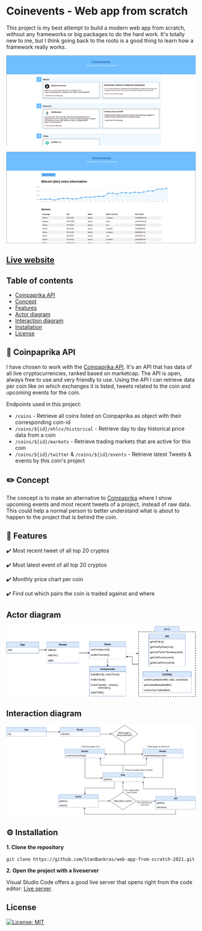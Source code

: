 # Coinevents - Web app from scratch

This project is my best attempt to build a modern web app from scratch, without any frameworks or big packages to do the hard work. It's totally new to me,
but I think going back to the roots is a good thing to learn how a framework really works.

![Actor diagram](https://github.com/StanBankras/web-app-from-scratch-2021/blob/master/public/img/front-page.png?raw=true)

![Actor diagram](https://github.com/StanBankras/web-app-from-scratch-2021/blob/master/public/img/detail-page.png?raw=true)

## [Live website](https://stanbankras.github.io/web-app-from-scratch-2021/)

## Table of contents
* [Coinpaprika API](https://github.com/StanBankras/web-app-from-scratch-2021#coinpaprika-api)
* [Concept](https://github.com/StanBankras/web-app-from-scratch-2021#concept)
* [Features](https://github.com/StanBankras/web-app-from-scratch-2021#features)
* [Actor diagram](https://github.com/StanBankras/web-app-from-scratch-2021#actor-diagram)
* [Interaction diagram](https://github.com/StanBankras/web-app-from-scratch-2021#interaction-diagram)
* [Installation](https://github.com/StanBankras/web-app-from-scratch-2021#installation)
* [License](https://github.com/StanBankras/web-app-from-scratch-2021#features)

## :sweet_potato: Coinpaprika API
I have chosen to work with the [Coinpaprika API](https://api.coinpaprika.com/). It's an API that has data of all live cryptocurrencies, ranked based on marketcap. The API is open, always free to use and very friendly to use. Using the API I can retrieve data per coin like on which exchanges it is listed, tweets related to the coin and upcoming events for the coin.

Endpoints used in this project:
* `/coins` - Retrieve all coins listed on Coinpaprika as object with their corresponding coin-id
* `/coins/${id}/ohlcv/historical` - Retrieve day to day historical price data from a coin
* `/coins/${id}/markets` - Retrieve trading markets that are active for this coin
* `/coins/${id}/twitter` & `/coins/${id}/events` - Retrieve latest Tweets & events by this coin's project

## :pencil2: Concept
The concept is to make an alternative to [Coinpaprika](https://coinpaprika.com/) where I show upcoming events and most recent tweets of a project, instead of raw data. This could help a normal person to better understand what is about to happen to the project that is behind the coin.

## :rocket: Features
:heavy_check_mark: Most recent tweet of all top 20 cryptos

:heavy_check_mark: Most latest event of all top 20 cryptos

:heavy_check_mark: Monthly price chart per coin

:heavy_check_mark: Find out which pairs the coin is traded against and where

## Actor diagram
![Actor diagram](https://github.com/StanBankras/web-app-from-scratch-2021/blob/master/public/img/actor-diagram-2.png?raw=true)

## Interaction diagram
![Interaction diagram](https://github.com/StanBankras/web-app-from-scratch-2021/blob/master/public/img/interaction-diagram-2.png?raw=true)

## :gear: Installation
**1. Clone the repository**

```git clone https://github.com/StanBankras/web-app-from-scratch-2021.git```

**2. Open the project with a liveserver**

Visual Studio Code offers a good live server that opens right from the code editor: [Live server](https://marketplace.visualstudio.com/items?itemName=ritwickdey.LiveServer). 

## License
[![License: MIT](https://img.shields.io/badge/License-MIT-yellow.svg)](https://opensource.org/licenses/MIT)


<!-- How about a section that describes how to install this project? 🤓 -->

<!-- ...but how does one use this project? What are its features 🤔 -->

<!-- What external data source is featured in your project and what are its properties 🌠 -->

<!-- Maybe a checklist of done stuff and stuff still on your wishlist? ✅ -->
